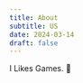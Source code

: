 ```yaml
---
title: About
subtitle: US
date: 2024-03-14
draft: false
---
```


I Likes Games. 🐌



[//]: # (### Press?)

[//]: # ()
[//]: # ([Presskit]&#40;https://press.daylightbasementstudio.com/&#41;)